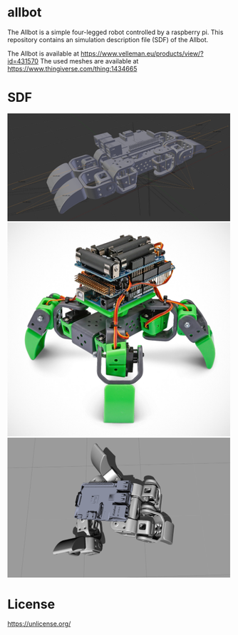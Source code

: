 # allbot
The Allbot is a simple four-legged robot controlled by a raspberry pi.
This repository contains an simulation description file (SDF) of the Allbot.

The Allbot is available at https://www.velleman.eu/products/view/?id=431570
The used meshes are available at https://www.thingiverse.com/thing:1434665

# SDF
<img src="https://github.com/janek-gross/allbot/blob/master/visual.png?raw=true" width="500" />
<img src="https://github.com/janek-gross/allbot/blob/master/allbot_photo.jpg?raw=true" width="500" />
<img src="https://github.com/janek-gross/allbot/blob/master/motion.png?raw=true" width="500" />

# License
https://unlicense.org/
